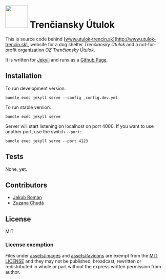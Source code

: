 # <img src='http://www.utulok-trencin.sk/assets/favicons/safari-pinned-tab.svg' height='70'> Trenčiansky Útulok

This is source code behind [www.utulok-trencin.sk](http://www.utulok-trencin.sk), website for a dog shelter _Trenčiansky Útulok_ and a not-for-profit organization _OZ Trenčiansky Útulok_.

It is written for [Jekyll](http://jekyllrb.com/) and runs as a [Github Page](https://pages.github.com/).

## Installation

To run development version:

```
bundle exec jekyll serve --config _config.dev.yml
```

To run stable version:

```
bundle exec jekyll serve
```

Server will start listening on localhost on port 4000. If you want to use another port, use the switch `--port`:

```
bundle exec jekyll serve --port 4123
```

## Tests

None, yet.

## Contributors

* [Jakub Roman](https://github.com/jakubro)
* [Zuzana Chudá](https://github.com/zuzanachuda)

## License

MIT

### License exemption

Files under [assets/images](assets/images) and [assets/favicons](assets/favicons) are exempt from the [MIT LICENSE](LICENSE) and they may not be published, broadcast, rewritten or redistributed in whole or part without the express written permission from author.
